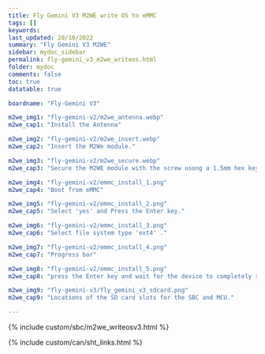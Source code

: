 ```yaml
---
title: Fly Gemini V3 M2WE write OS to eMMC
tags: []
keywords: 
last_updated: 20/10/2022
summary: "Fly Gemini V3 M2WE"
sidebar: mydoc_sidebar
permalink: fly-gemini_v3_m2we_writeos.html
folder: mydoc
comments: false
toc: true
datatable: true

boardname: "Fly-Gemini V3" 

m2we_img1: "fly-gemini-v2/m2we_antenna.webp"
m2we_cap1: "Install the Antenna"

m2we_img2: "fly-gemini-v2/m2we_insert.webp"
m2we_cap2: "Insert the M2We module."

m2we_img3: "fly-gemini-v2/m2we_secure.webp"
m2we_cap3: "Secure the M2WE module with the screw usong a 1.5mm hex key."

m2we_img4: "fly-gemini-v2/emmc_install_1.png"
m2we_cap4: "Boot from eMMC"

m2we_img5: "fly-gemini-v2/emmc_install_2.png"
m2we_cap5: "Select 'yes' and Press the Enter key."

m2we_img6: "fly-gemini-v2/emmc_install_3.png"
m2we_cap6: "Select file system type 'ext4' ."

m2we_img7: "fly-gemini-v2/emmc_install_4.png"
m2we_cap7: "Progress bar"

m2we_img8: "fly-gemini-v2/emmc_install_5.png"
m2we_cap8: "press the Enter key and wait for the device to completely shut down."

m2we_img9: "fly-gemini-v3/fly_gemini_v3_sdcard.png"
m2we_cap9: "Locations of the SD card slots for the SBC and MCU."

---
```


{% include custom/sbc/m2we_writeosv3.html %}

{% include custom/can/sht_links.html %}